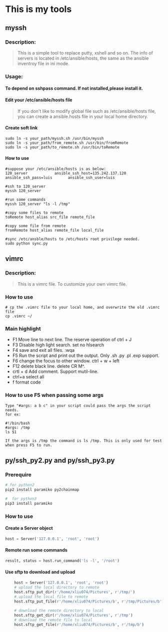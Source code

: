 # This is my tools
## myssh 
### Description:
> This is a simple tool to replace putty, xshell and so on. 
> The info of servers is located in /etc/ansible/hosts, the same as the ansible inventroy file in ini mode.

### Usage:
#### To depend on sshpass command. If not installed,please install it.
#### Edit your /etc/ansible/hosts file
> If you don't like to modify global file such as /etc/ansible/hosts file, you can create a ansible.hosts file in your local home directory.
#### Create soft link
```
sudo ln -s your_path/myssh.sh /usr/bin/myssh
sudo ln -s your_path/from_remote.sh /usr/bin/fromRemote
sudo ln -s your_path/to_remote.sh /usr/bin/toRemote
```
#### How to use
```
#suppose your /etc/ansible/hosts is as below:
120_server            ansible_ssh_host=135.242.137.120      ansible_ssh_pass=luis       ansible_ssh_user=luis

#ssh to 120_server
myssh 120_server

#run some commands
myssh 120_server "ls -l /tmp"

#copy some files to remote 
toRemote host_alias src_file remote_file

#copy some file from remote
fromRemote host_alias remote_file local_file

#sync /etc/ansble/hosts to /etc/hosts root privilege needed.
sudo python sync.py 
```

## vimrc
### Description:
> This is a vimrc file. To customize your own vimrc file.

### How to use
```
# cp the .vimrc file to your local home, and overwrite the old .vimrc file
cp .vimrc ~/
```

### Main highlight
* F1 Move line to next line. The reserve operation of ctrl + J
* F3 Disable high light search. set no hlsearch
* F4 save and exit all files. :wqa
* F5 Run the script and print out the output. Only .sh .py .pl .exp support.
* F6 change the focus to other window. ctrl + w + left
* F12 delete black line. delete CR M^. 
* crtl + d  Add comment. Support mutil-line.
* ctrl+a select all
* f format code

### How to use F5 when passing some args
```
Type "#args: a b c" in your script could pass the args the script needs.
for ex:

#!/bin/bash
#args: /tmp
ls $1

If the args is /tmp the command is ls /tmp. This is only used for test when press F5 to run.
```

## py/ssh_py2.py and py/ssh_py3.py
### Prerequire
```bash
# for python2
pip2 install paramiko py2chainmap

#  for python3
pip3 install paramiko

``` 
### How to use
#### Create a Server object
```python
host = Server('127.0.0.1', 'root', 'root')
```
#### Remote run some commands
```python
result, status = host.run_command('ls -l', '/root')
```
#### Use sftp to download and upload
```python
    host = Server('127.0.0.1', 'root', 'root')
    # upload the local directory to remote
    host.sftp_put_dir(r'/home/xliu074/Pictures', r'/tmp/')
    # upload the local file to remote
    host.sftp_put_file(r'/home/xliu074/Pictures/b', r'/tmp/Pictures/b')
    
    # download the remote directory to local
    host.sftp_get_dir(r'/home/xliu074/Pictures', r'/tmp')
    # download the remote file to local
    host.sftp_get_file(r'/home/xliu074/Pictures/b', r'/tmp/b')

```